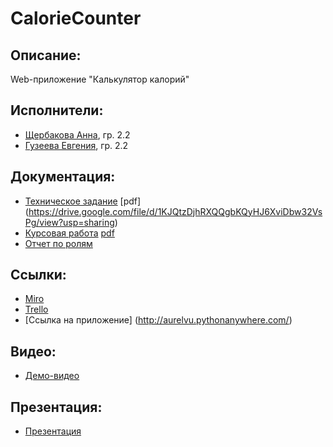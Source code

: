 # CalorieCounter
## Описание:
Web-приложение "Калькулятор калорий"
## Исполнители:
* [Щербакова Анна](https://github.com/AnnaShherbakova), гр. 2.2
* [Гузеева Евгения](https://github.com/GuzeevaEvgenia), гр. 2.2
## Документация:
* [Техническое задание](https://docs.google.com/document/d/16PXZ8UDE5yjGe_SmwdVw_LmjTZnD81_mIYBpmVfr4Wc/edit?usp=sharing) [pdf] (https://drive.google.com/file/d/1KJQtzDjhRXQQgbKQyHJ6XviDbw32VsPg/view?usp=sharing)
* [Курсовая работа](https://drive.google.com/file/d/1KEOZzUx1cF27f9HNJJVF_9Y-12IZjPcR/view?usp=sharing) [pdf](https://drive.google.com/file/d/1KEOZzUx1cF27f9HNJJVF_9Y-12IZjPcR/view?usp=sharing)
* [Отчет по ролям](https://drive.google.com/file/d/1FWsgC1zU-qSt2NjJXSNeed8lAyITpQwG/view?usp=sharing)
## Ссылки:
* [Miro](https://miro.com/app/board/o9J_kvYRfT4=/)
* [Trello](https://trello.com/b/cbvrd0IZ/калькулятор-калорий)
* [Ссылка на приложение] (http://aurelvu.pythonanywhere.com/)
## Видео:
* [Демо-видео](https://youtu.be/UASSU82tQ_A)
## Презентация:
* [Презентация](https://docs.google.com/presentation/d/1uh9p8qm7ny2K1QLewxx7R1BTDCvOltV6oyoZzzi50AM/edit?usp=sharing)
